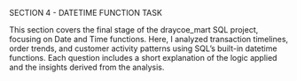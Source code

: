 SECTION 4 - DATETIME FUNCTION TASK

This section covers the final stage of the draycoe_mart SQL project, focusing on Date and Time functions.
Here, I analyzed transaction timelines, order trends, and customer activity patterns using SQL’s built-in datetime functions.
Each question includes a short explanation of the logic applied and the insights derived from the analysis.

